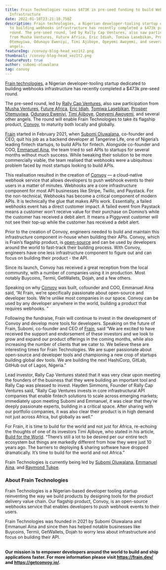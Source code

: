 ```yaml
---
title: Frain Technologies raises $473K in pre-seed funding to build Webhooks
  Infrastructure
date: 2022-01-18T23:21:10.750Z
description: Frain technologies, a Nigerian developer-tooling startup dedicated
  to building webhooks infrastructure has recently completed a $473k pre-seed
  round. The pre-seed round, led by Rally Cap Ventures, also saw participation
  from Musha Ventures, Future Africa, Eric Idiah, Tomiwa Lasebikan, Prosper
  Otemuyiwa, Odunayo Eweniyi, Timi Ajiboye, Opeyemi Awoyemi, and several other
  angels.
featureImg: /convoy-blog-head_xez1t2.png
thumbnail: /convoy-blog-head_xez1t2.png
featurePost: true
author: subomi-oluwalana
tag: convoy
---
```

[Frain technologies](https://frain.dev), a Nigerian developer-tooling startup dedicated to building webhooks infrastructure has recently completed a $473k pre-seed round.

The pre-seed round, led by [Rally Cap Ventures](https://www.rallycapventures.com/), also saw participation from [Musha Ventures](https://www.mushaventures.com/), [Future Africa](https://future.africa/), [Eric Idiah](https://www.linkedin.com/in/eric-idiahi-b9b7b629/?originalSubdomain=ng), [Tomiwa Lasebikan](https://www.linkedin.com/in/olatomiwalasebikan/), [Prosper Otemuyiwa](https://www.linkedin.com/in/prosperotemuyiwa/), [Odunayo Eweniyi](https://www.linkedin.com/in/odunayoeweniyi/?originalSubdomain=uk), [Timi Ajiboye](https://timiajiboye.com/), [Opeyemi Awoyemi](https://www.linkedin.com/in/opeawo/), and several other angels. The round will enable Frain Technologies to take its flagship product, [Convoy](https://getconvoy.io/), to maturity both locally and globally.

[Frain](https://frain.dev/) started in February 2021, when [Subomi Oluwalana](https://www.linkedin.com/in/subomi-oluwalana-one/), co-founder and CEO, quit his job as a backend developer at Tangerine Life, one of Nigeria’s leading fintech startups, to build APIs for fintech. Alongside co-founder and COO, [Emmanuel Aina](https://www.linkedin.com/in/emmanuel-aina-76071a133/), the team tried to sell APIs to startups for several months without much success. While tweaking their solution to be more commercially viable, the team realised that webhooks were a ubiquitous problem faced by most startups looking to build APIs.

This realisation resulted in the creation of [Convoy](https://getconvoy.io/) — a cloud-native webhook service that allows developers to push webhook events to their users in a matter of minutes. Webhooks are a core infrastructure component for most API businesses like Stripe, Twillo, and Paystack. For the non-technical, Webhooks has become a critical component of modern APIs. It is technically the glue that makes APIs work. Essentially, a failed webhooks event has a direct customer impact. A failed event from Paystack means a customer won’t receive value for their purchase on Domino’s while the customer has received a debit alert. It means a Piggyvest customer will not see their top-up while the customer has received a debit alert.



Prior to the creation of Convoy, engineers needed to build and maintain this infrastructure component in-house when building their APIs. Convoy, which is Frain’s flagship product, is [open-source](https://github.com/frain-dev/convoy) and can be used by developers around the world to fast-track their building process. With Convoy, engineers have one less infrastructure component to figure out and can focus on building their product - the API. 



Since its launch, Convoy has received a great reception from the local community, with a number of companies using it in production. Most notably Buycoins, Termii, GetWallets, Dojah, and a few others. 

Speaking on why [Convoy](https://getconvoy.io/) was built, cofounder and COO, Emmanuel Aina said, “At Frain, we’re specifically passionate about open-source and developer tools. We’re unlike most companies in our space. Convoy can be used by any developer anywhere in the world, building a product that requires webhooks. ”

Following the fundraise, Frain will continue to invest in the development of Convoy and develop more tools for developers. Speaking on the future of Frain, Subomi, co-founder and CEO of [Frain](https://frain.dev/), said “We are excited to have received the support and endorsement of these investors and we look to grow and expand our product offerings in the coming months, while also increasing the number of clients that we cater to. We believe these are interesting times for Frain Technologies. We are super passionate about open-source and developer tools and championing a new crop of startups building global dev tools. We are building the next HashiCorp, GitLab, GitHub out of Lagos, Nigeria.”

Lead investor, Rally Cap Ventures stated that it was very clear upon meeting the founders of the business that they were building an important tool and Rally Cap was pleased to invest. Hayden Simmons, Founder of Rally Cap Ventures said, "Rally Cap Ventures invests in core infrastructural API companies that enable fintech solutions to scale across emerging markets; immediately upon meeting Subomi and Emmanuel, it was clear that they're deeply passionate experts, building in a critical space. After sharing with our portfolio companies, it was also clear their product is in high demand not just across Africa, but globally as well."



For Frain, it is time to build for the world and not just for Africa, re-echoing the thoughts of one of its investors Timi Ajiboye, who stated in his article, [Build for the World](https://medium.com/timigod/build-for-the-world-2df4501a9270). “There’s still a lot to be desired per our entire tech ecosystem but things are markedly different from how they were just 10 years ago. The barriers to deploying & sharing software have dropped dramatically. It’s time to build for the world and not Africa.” 

Frain Technologies is currently being led by [Subomi Oluwalana](https://www.linkedin.com/in/subomi-oluwalana-one/), [Emmanuel Aina,](https://www.linkedin.com/in/emmanuel-aina-76071a133/) and [Raymond Tukpe](https://www.linkedin.com/in/rtukpe/?miniProfileUrn=urn%3Ali%3Afs_miniProfile%3AACoAABGsYP0Bi9v4PLyaqY7ZwTf4sfTt4sPpcxo).

### About Frain Technologies

Frain Technologies is a Nigerian-based developer tooling startup reinventing the way we build products by designing tools for the product delivery value chain. Our flagship product, Convoy, is an open-source webhooks service that enables developers to push webhook events to their users.

Frain Technologies was founded in 2021 by Subomi Oluwalana and Emmanuel Aina and since then has helped notable businesses like Buycoins, Termii, GetWallets, Dojah to worry less about infrastructure and focus on building their API. 

**\
Our mission is to empower developers around the world to build and ship applications faster. For more information please visit <https://frain.dev/> and <https://getconvoy.io/>.**